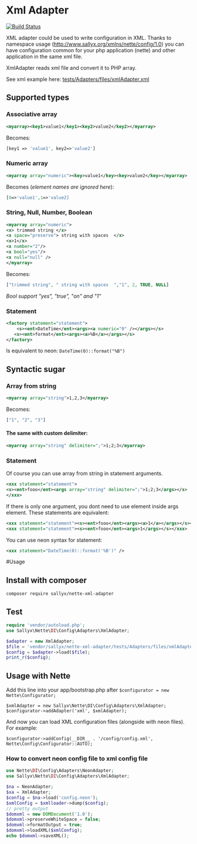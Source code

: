 # Xml Adapter

[![Build Status](https://travis-ci.org/nette/neon.svg?branch=master)](https://travis-ci.org/nette/neon)

XML adapter could be used to write configuration in XML.
Thanks to namespace usage (http://www.sallyx.org/xmlns/nette/config/1.0) you can have
configuration common for your php application (nette) and other application
in the same xml file.

XmlAdapter reads xml file and convert it to PHP array.

See xml example here: [tests/Adapters/files/xmlAdapter.xml](tests/Adapters/files/xmlAdapter.xml)

## Supported types

### Associative array

```xml
<myarray><key1>value1</key1><key2>value2</key2></myarray>
```
Becomes:
```php
[key1 => 'value1', key2=>'value2']
```
### Numeric array

```xml
<myarray array="numeric"><key>value1</key><key>value2</key></myarray>
```
Becomes (*element names are ignored here*):
```php
[0=>'value1',1=>'value2]
```
### String, Null, Number, Boolean

```xml
<myarray array="numeric">
<x> trimmed string </x>
<x space="preserve"> string with spaces  </x>
<x>1</x>
<x number="2"/>
<x bool="yes"/>
<x null="null" />
</myarray>
```
Becomes:
```php
["trimmed string", " string with spaces  ","1", 2, TRUE, NULL]
```
*Bool support "yes", "true", "on" and "1"*
### Statement
```xml
<factory statement="statement">
    <s><ent>DateTime</ent><args><a numeric="0" /></args></s>
   <s><ent>format</ent><args><a>%B</a></args></s>
</factory>
```
Is equivalent to neon: ```DateTime(0)::format("%B")```

## Syntactic sugar

### Array from string
```xml
<myarray array="string">1,2,3</myarray>
```
Becomes:
```php
["1", "2", "3"]
```
#### The same with custom delimiter:
```xml
<myarray array="string" delimiter=";">1;2;3</myarray>
```

### Statement
Of course you can use array from string in statement arguments.
```xml
<xxx statement="statement">
<s><ent>fooo</ent><args array="string" delimiter=";">1;2;3</args></s>
</xxx>
```
If there is only one argument, you dont need to use element inside args element.
These statements are equivalent:
```xml
<xxx statement="statement"><s><ent>fooo</ent><args><a>1</a></args></s></xxx>
<xxx statement="statement"><s><ent>fooo</ent><args>1</args></s></xxx>
```

You can use neon syntax for statement:
```xml
<xxx statement="DateTime(0)::format('%B')" />
```

#Usage

## Install with composer

```
composer require sallyx/nette-xml-adapter
```

## Test

```php
require 'vendor/autoload.php';
use Sallyx\Nette\DI\Config\Adapters\XmlAdapter;

$adapter = new XmlAdapter;
$file = 'vendor/sallyx/nette-xml-adapter/tests/Adapters/files/xmlAdapter.xml';
$config = $adapter->load($file);
print_r($config);
```

## Usage with Nette

Add this line into your app/bootstrap.php after ```$configurator = new Nette\Configurator;```

```
$xmlAdapter = new Sallyx\Nette\DI\Config\Adapters\XmlAdapter;
$configurator->addAdapter('xml', $xmlAdapter);
```

And now you can load XML configuration files (alongside with neon files).
For example:

```
$configurator->addConfig(__DIR__ . '/config/config.xml', Nette\Config\Configurator::AUTO);
```

### How to convert neon config file to xml config file

```php
use Nette\DI\Config\Adapters\NeonAdapter;
use Sallyx\Nette\DI\Config\Adapters\XmlAdapter;

$na = NeonAdapter;
$xa = XmlAdapter;
$config = $na->load('config.neon');
$xmlConfig = $xmlloader->dump($config);
// pretty output
$domxml = new DOMDocument('1.0');
$domxml->preserveWhiteSpace = false;
$domxml->formatOutput = true;
$domxml->loadXML($xmlConfig);
echo $domxml->saveXML();
```
